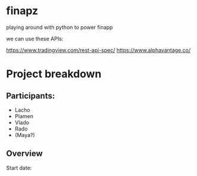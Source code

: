 # finapz
playing around with python to power finapp


we can use these APIs:

https://www.tradingview.com/rest-api-spec/ 
https://www.alphavantage.co/



# Project breakdown

## Participants:
- Lacho
- Plamen
- Vlado
- Rado 
- (Maya?)

## Overview
  Start date:
